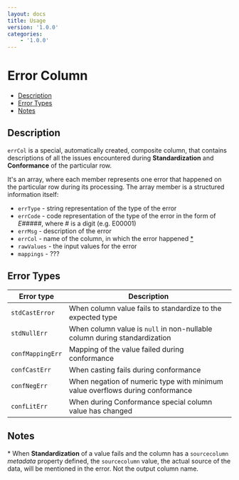 ```yaml
---
layout: docs
title: Usage
version: '1.0.0'
categories:
    - '1.0.0'
---
```


Error Column
============

<!-- toc -->
- [Description](#description)
- [Error Types](#error-types)
- [Notes](#notes)
<!-- tocstop -->

Description
-----------

`errCol` is a special, automatically created, composite column, that contains descriptions of all the issues encountered
during **Standardization** and **Conformance** of the particular row.

It's an array, where each member represents one error that happened on the particular row during its processing.
The array member is a structured information itself:

* `errType` - string representation of the type of the error
* `errCode` - code representation of the type of the error in the form of _E#####_, where # is a digit (e.g. E00001)
* `errMsg` - description of the error
* `errCol` - name of the column, in which the error happened [\*](#notes-star)
* `rawValues` - the input values for the error
* `mappings` - ???


Error Types
-----------

| Error type      | Description |
|-----------------|-------------|
| `stdCastError`  | When column value fails to standardize to the expected type |
| `stdNullErr`    | When column value is `null` in non-nullable column during standardization |
| `confMappingErr`| Mapping of the value failed during conformance |
| `confCastErr`   | When casting fails during conformance |
| `confNegErr`    | When negation of numeric type with minimum value overflows during conformance |
| `confLitErr`    | When during Conformance special column value has changed |

Notes
-----

<a name="#notes-star" />\* When **Standardization** of a value fails and the column has a `sourcecolumn` *metadata* property defined, the
`sourcecolumn` value, the actual source of the data, will be mentioned in the error. Not the output column name. 
